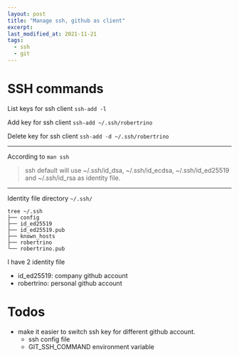 ```yaml
---
layout: post
title: "Manage ssh, github as client"
excerpt:
last_modified_at: 2021-11-21
tags:
  - ssh
  - git
---
```


# SSH commands

List keys for ssh client
`ssh-add -l`

Add key for ssh client
`ssh-add ~/.ssh/robertrino`

Delete key for ssh client
`ssh-add -d ~/.ssh/robertrino`

---

According to `man ssh`
> ssh default will use ~/.ssh/id_dsa, ~/.ssh/id_ecdsa, ~/.ssh/id_ed25519 and ~/.ssh/id_rsa as identity file.

---

Identity file directory `~/.ssh/`
```shell
tree ~/.ssh
├── config
├── id_ed25519
├── id_ed25519.pub
├── known_hosts
├── robertrino
└── robertrino.pub
```

I have 2 identity file
- id_ed25519: company github account
- robertrino: personal github account

# Todos
- make it easier to switch ssh key for different github account.
  - ssh config file
  - GIT_SSH_COMMAND environment variable


